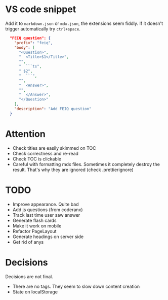 # VS code snippet

Add it to `markdown.json` or `mdx.json`, the extensions seem fiddly. If it doesn't trigger automatically try `ctrl+space`.

```json
  "FEIQ question": {
    "prefix": "feiq",
    "body": [
      "<Question>",
      "  <Title>$1</Title>",
	  "",
      "  ```ts",
      " $2",
      "  ```",
	  "",
      "  <Answer>",
      "",
      "  </Answer>",
      "</Question>"
    ],
    "description": "Add FEIQ question"
  }
```

# Attention
- Check titles are easily skimmed on TOC
- Check correctness and re-read
- Check TOC is clickable
- Careful with formatting mdx files. Sometimes it completely destroy the result. That's why they are ignored (check .prettierignore)

# TODO

- Improve appearance. Quite bad
- Add js questions (from coderanx)
- Track last time user saw answer
- Generate flash cards
- Make it work on mobile
- Refactor PageLayout
- Generate headings on server side
- Get rid of anys

# Decisions

Decisions are not final.

- There are no tags. They seem to slow down content creation
- State on localStorage

